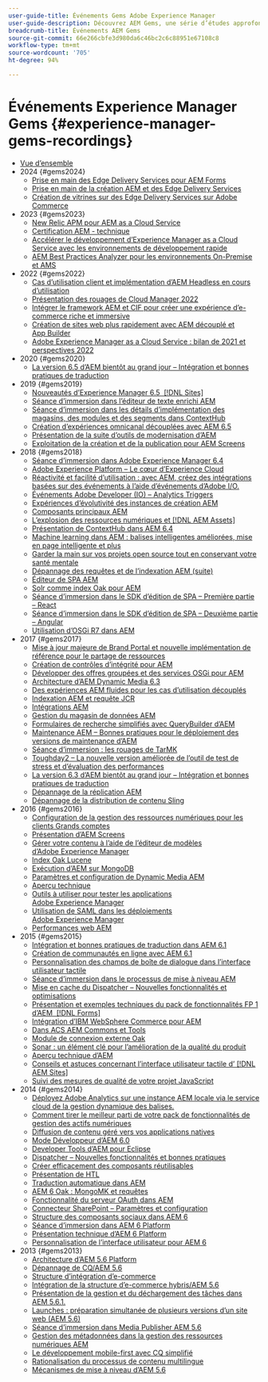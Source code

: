 ```yaml
---
user-guide-title: Événements Gems Adobe Experience Manager
user-guide-description: Découvrez AEM Gems, une série d’études approfondies réalisées par des experts d’Adobe Experience Manager sur certains de ses aspects techniques.
breadcrumb-title: Événements AEM Gems
source-git-commit: 66e266cbfe3d980da6c46bc2c6c88951e67108c8
workflow-type: tm+mt
source-wordcount: '705'
ht-degree: 94%

---
```



# Événements Experience Manager Gems {#experience-manager-gems-recordings}

+ [Vue d’ensemble](overview.md)
+ 2024 {#gems2024}
   + [Prise en main des Edge Delivery Services pour AEM Forms](gems2024/edge-delivery-for-aem-forms.md)
   + [Prise en main de la création AEM et des Edge Delivery Services](/help/experience-manager-gems/gems2024/aem-authoring-and-edge-delivery.md)
   + [Création de vitrines sur des Edge Delivery Services sur Adobe Commerce](/help/experience-manager-gems/gems2024/storefronts-on-edge-delivery-with-adobe-commerce.md)
+ 2023 {#gems2023}
   + [New Relic APM pour AEM as a Cloud Service](gems2023/newrelic-apm-for-aem-cloud-service.md)
   + [Certification AEM - technique](gems2023/aem-certification-technical.md)
   + [Accélérer le développement d’Experience Manager as a Cloud Service avec les environnements de développement rapide](/help/experience-manager-gems/gems2023/rapid-development-environments.md)
   + [AEM Best Practices Analyzer pour les environnements On-Premise et AMS](gems2023/aem-best-practices-analyzer.md)
+ 2022 {#gems2022}
   + [Cas d’utilisation client et implémentation d’AEM Headless en cours d’utilisation](gems2022/customer-use-case-and-implementation-of-aem-headless-in-use.md)
   + [Présentation des rouages de Cloud Manager 2022](gems2022/looking-under-the-hood-cloud-manager-2022.md)
   + [Intégrer le framework AEM et CIF pour créer une expérience d’e-commerce riche et immersive](gems2022/aem-and-cif-framework-integration.md)
   + [Création de sites web plus rapidement avec AEM découplé et App Builder](gems2022/build-sites-faster-with-headless-and-appbuilder.md)
   + [Adobe Experience Manager as a Cloud Service : bilan de 2021 et perspectives 2022](gems2022/aemcloudservice-2021-review-and-outlook.md)
+ 2020 {#gems2020}
   + [La version 6.5 d’AEM bientôt au grand jour – Intégration et bonnes pratiques de traduction](gems2020/aem65-readyfortheworld-translationintegration-bestpractices.md)
+ 2019 {#gems2019}
   + [Nouveautés d’Experience Manager 6.5  [!DNL Sites]](gems2019/adobe-experience-manager-6-5-sites-whats-new.md)
   + [Séance d’immersion dans l’éditeur de texte enrichi AEM](gems2019/aem-rich-text-editor-rte-deep-dive1.md)
   + [Séance d’immersion dans les détails d’implémentation des magasins, des modules et des segments dans ContextHub](gems2019/contexthub-deep-dive.md)
   + [Création d’expériences omnicanal découplées avec AEM 6.5](gems2019/creating-headless-omnichannel-experiences-with-aem-65.md)
   + [Présentation de la suite d’outils de modernisation d’AEM](gems2019/introducing-the-aem-modernization-suite.md)
   + [Exploitation de la création et de la publication pour AEM Screens](gems2019/leveraging-author-publish-for-aem-screens.md)
+ 2018 {#gems2018}
   + [Séance d’immersion dans Adobe Experience Manager 6.4](gems2018/aem-6-4-technical-sneak-peek.md)
   + [Adobe Experience Platform – Le cœur d’Experience Cloud](gems2018/aem-acp.md)
   + [Réactivité et facilité d’utilisation : avec AEM, créez des intégrations basées sur des événements à l’aide d’événements d’Adobe I/O.](gems2018/aem-adobe-io.md)
   + [Événements Adobe Developer (IO) – Analytics Triggers](gems2018/aem-analytics-triggers.md)
   + [Expériences d’évolutivité des instances de création AEM](gems2018/aem-author-scalability1.md)
   + [Composants principaux AEM](gems2018/aem-core-components.md)
   + [L’explosion des ressources numériques et  [!DNL AEM Assets]](gems2018/aem-digital-asset-explosion.md)
   + [Présentation de ContextHub dans AEM 6.4](gems2018/aem-intro-to-contexthub.md)
   + [Machine learning dans AEM : balises intelligentes améliorées, mise en page intelligente et plus](gems2018/aem-machine-learning.md)
   + [Garder la main sur vos projets open source tout en conservant votre santé mentale](gems2018/aem-maintaining-open-source.md)
   + [Dépannage des requêtes et de l’indexation AEM (suite)](gems2018/aem-query-and-index-troubleshooting2.md)
   + [Éditeur de SPA AEM](gems2018/aem-spa-editor.md)
   + [Solr comme index Oak pour AEM](gems2018/solr-as-an-oak-index-for-aem.md)
   + [Séance d’immersion dans le SDK d’édition de SPA – Première partie – React](gems2018/spa-editor-sdk-deep-dive-react.md)
   + [Séance d’immersion dans le SDK d’édition de SPA – Deuxième partie – Angular](gems2018/spa-editor-sdk-deep-dive-angular.md)
   + [Utilisation d’OSGi R7 dans AEM](gems2018/using-osgi-r7-in-aem.md)
+ 2017 {#gems2017}
   + [Mise à jour majeure de Brand Portal et nouvelle implémentation de référence pour le partage de ressources](gems2017/aem-brand-portal.md)
   + [Création de contrôles d’intégrité pour AEM](gems2017/aem-building-health-checks-for-aem.md)
   + [Développer des offres groupées et des services OSGi pour AEM](gems2017/aem-developing-osgi-bundles-services-for-aem.md)
   + [Architecture d’AEM Dynamic Media 6.3](gems2017/aem-dynamic-media-architecture.md)
   + [Des expériences AEM fluides pour les cas d’utilisation découplés](gems2017/aem-headless-usecases.md)
   + [Indexation AEM et requête JCR](gems2017/aem-indexing-jcr-query.md)
   + [Intégrations AEM](gems2017/aem-integrations.md)
   + [Gestion du magasin de données AEM](gems2017/aem-managing-aem-datastore.md)
   + [Formulaires de recherche simplifiés avec QueryBuilder d’AEM](gems2017/aem-search-forms-using-querybuilder.md)
   + [Maintenance AEM – Bonnes pratiques pour le déploiement des versions de maintenance d’AEM](gems2017/aem-sustenance-best-practices-deploying-maintenance-releases.md)
   + [Séance d’immersion : les rouages de TarMK](gems2017/aem-tarmk-deepdive.md)
   + [Toughday2 – La nouvelle version améliorée de l’outil de test de stress et d’évaluation des performances](gems2017/aem-toughday2-stress-testing-benchmarking-tool.md)
   + [La version 6.3 d’AEM bientôt au grand jour – Intégration et bonnes pratiques de traduction](gems2017/aem-translation-best-practices.md)
   + [Dépannage de la réplication AEM](gems2017/aem-troubleshooting-aem-replication.md)
   + [Dépannage de la distribution de contenu Sling](gems2017/aem-troubleshooting-sling.md)
+ 2016 {#gems2016}
   + [Configuration de la gestion des ressources numériques pour les clients Grands comptes](gems2016/aem-configuring-dam-for-enterprise.md)
   + [Présentation d’AEM Screens](gems2016/aem-introduction-to-aem-screens.md)
   + [Gérer votre contenu à l’aide de l’éditeur de modèles d’Adobe Experience Manager](gems2016/aem-managing-content-with-template-editor.md)
   + [Index Oak Lucene](gems2016/aem-oak-lucene-indexes.md)
   + [Exécution d’AEM sur MongoDB](gems2016/aem-running-aem-on-mongodb.md)
   + [Paramètres et configuration de Dynamic Media AEM](gems2016/aem-setup-and-configure-aem-dynamic-media.md)
   + [Aperçu technique](gems2016/aem-technical-sneak-peek.md)
   + [Outils à utiliser pour tester les applications Adobe Experience Manager](gems2016/aem-testing-tools-for-aem-apps.md)
   + [Utilisation de SAML dans les déploiements Adobe Experience Manager](gems2016/aem-utilizing-saml-in-aem-deployments.md)
   + [Performances web AEM](gems2016/aem-web-performance.md)
+ 2015 {#gems2015}
   + [Intégration et bonnes pratiques de traduction dans AEM 6.1](gems2015/aem-6-1-translation-integration-and-best-practices.md)
   + [Création de communautés en ligne avec AEM 6.1](gems2015/aem-creating-online-communities-with-aem-6-1.md)
   + [Personnalisation des champs de boîte de dialogue dans l’interface utilisateur tactile](gems2015/aem-customizing-dialog-fields-in-touch-ui.md)
   + [Séance d’immersion dans le processus de mise à niveau AEM](gems2015/aem-deep-dive-into-aem-upgrade-process.md)
   + [Mise en cache du Dispatcher – Nouvelles fonctionnalités et optimisations](gems2015/aem-dispatcher-caching-new-features-and-optimizations.md)
   + [Présentation et exemples techniques du pack de fonctionnalités FP 1 d’AEM  [!DNL Forms] ](gems2015/aem-forms-feature-pack-1-introduction-and-technical-samples.md)
   + [Intégration d’IBM WebSphere Commerce pour AEM](gems2015/aem-ibm-websphere-commerce-integration-for-aem.md)
   + [Dans ACS AEM Commons et Tools](gems2015/aem-inside-acs-aem-commons-and-tools.md)
   + [Module de connexion externe Oak](gems2015/aem-oak-external-login-module-authenticating-with-ldap-and-beyond.md)
   + [Sonar : un élément clé pour l’amélioration de la qualité du produit](gems2015/aem-sonar-a-key-element-to-improve-product-quality.md)
   + [Aperçu technique d’AEM](gems2015/aem-tech-sneak-peek.md)
   + [Conseils et astuces concernant l’interface utilisateur tactile d’ [!DNL AEM Sites] ](gems2015/aem-tips-and-tricks-for-aem-sites-touch-ui.md)
   + [Suivi des mesures de qualité de votre projet JavaScript](gems2015/aem-track-quality-metrics-of-your-javascript-project.md)
+ 2014 {#gems2014}
   + [Déployez Adobe Analytics sur une instance AEM locale via le service cloud de la gestion dynamique des balises.](gems2014/aem-adobe-analytics-dynamic-tag-management.md)
   + [Comment tirer le meilleur parti de votre pack de fonctionnalités de gestion des actifs numériques](gems2014/aem-dam-feature-pack.md)
   + [Diffusion de contenu géré vers vos applications natives](gems2014/aem-delivering-managed-content-to-your-native-apps.md)
   + [Mode Développeur d’AEM 6.0](gems2014/aem-developer-mode.md)
   + [Developer Tools d’AEM pour Eclipse](gems2014/aem-developer-tools-for-eclipse.md)
   + [Dispatcher – Nouvelles fonctionnalités et bonnes pratiques](gems2014/aem-dispatcher.md)
   + [Créer efficacement des composants réutilisables](gems2014/aem-efficiently-build-reusable-components.md)
   + [Présentation de HTL](gems2014/aem-introduction-to-htl.md)
   + [Traduction automatique dans AEM](gems2014/aem-machine-translation-in-aem.md)
   + [AEM 6 Oak : MongoMK et requêtes](gems2014/aem-oak-mongomk-and-queries.md)
   + [Fonctionnalité du serveur OAuth dans AEM](gems2014/aem-oauth-server-functionality-in-aem.md)
   + [Connecteur SharePoint – Paramètres et configuration](gems2014/aem-sharepoint-connector-setup-and-configuration.md)
   + [Structure des composants sociaux dans AEM 6](gems2014/aem-social-component-framework-in-aem-6.md)
   + [Séance d’immersion dans AEM 6 Platform](gems2014/aem-technical-deep-dive-into-the-aem-6-platform.md)
   + [Présentation technique d’AEM 6 Platform](gems2014/aem-technical-overview-of-the-aem-6-platform.md)
   + [Personnalisation de l’interface utilisateur pour AEM 6](gems2014/aem-user-interface-customization-for-aem6.md)
+ 2013 {#gems2013}
   + [Architecture d’AEM 5.6 Platform](gems2013/aem-architecture-of-the-aem-5-6-platform.md)
   + [Dépannage de CQ/AEM 5.6](gems2013/aem-cq-aem-5-6-troubleshooting.md)
   + [Structure d’intégration d’e-commerce](gems2013/aem-ecommerce-integration-framework.md)
   + [Intégration de la structure d’e-commerce hybris/AEM 5.6](gems2013/aem-hybris-ecommerce-framework-integration.md)
   + [Présentation de la gestion et du déchargement des tâches dans AEM 5.6.1.](gems2013/aem-job-handling-and-offloading.md)
   + [Launches : préparation simultanée de plusieurs versions d’un site web (AEM 5.6)](gems2013/aem-launches.md)
   + [Séance d’immersion dans Media Publisher AEM 5.6](gems2013/aem-media-publisher-deep-dive.md)
   + [Gestion des métadonnées dans la gestion des ressources numériques AEM](gems2013/aem-metadata-management-in-aem-dam.md)
   + [Le développement mobile-first avec CQ simplifié](gems2013/aem-mobile-first-development-with-cq-made-easy.md)
   + [Rationalisation du processus de contenu multilingue](gems2013/aem-streamlining-multilingual-content-process.md)
   + [Mécanismes de mise à niveau d’AEM 5.6](gems2013/aem-upgrade-mechanisms.md)

<!--
+ [Archive] {#archive}
    + [AEM 6 Oak: MongoMK and Queries](archive/aem-oak-mongomk-and-queries.md)
    + [Search forms made easy with the AEM querybuilder](archive/aem-search-forms-using-querybuilder.md)
    + [Deep Dive on implementation details of stores, modules and segments in ContextHub](archive/contexthub-deep-dive.md)
    + [AEM Web Performance](archive/aem-web-performance.md)
    + [AEM Query and Index Troubleshooting](archive/aem-query-and-index-troubleshooting.md)
    + [User Interface Customization for AEM 6](archive/aem-user-interface-customization-for-aem6.md)
    + [Technical Sneak Peek](archive/aem-technical-sneak-peek.md)
    + [Customizing Dialog Fields in Touch UI](archive/aem-customizing-dialog-fields-in-touch-ui.md)
    + [Building Health Checks for AEM](archive/aem-building-health-checks-for-aem.md)
    + [Running AEM on MongoDB](archive/aem-running-aem-on-mongodb.md)
    + [AEM 5.6 Media Publisher Deep Dive ](archive/aem-media-publisher-deep-dive.md)
    + [AEM Fluid Experiences for headless usecases](archive/aem-headless-usecases.md)
    + [The Digital Asset Explosion & AEM Assets](archive/aem-digital-asset-explosion.md)
    + [Introduction of Job Handling and Offloading in AEM 5.6.1. ](archive/aem-job-handling-and-offloading.md)
    + [Technical Overview of the AEM 6 Platform](archive/aem-technical-overview-of-the-aem-6-platform.md)
    + [Launches: concurrent preparation of multiple versions of a website (AEM 5.6) ](archive/aem-launches.md)
    + [Efficiently Build Reusable Components](archive/aem-efficiently-build-reusable-components.md)
    + [AEM Integrations - a solid foundation goes a long way](archive/aem-integrations.md)
    + [Dispatcher - New features and best practices](archive/aem-dispatcher.md)
    + [Adobe Experience Manager 6.5 Sites - What's New](archive/adobe-experience-manager-6-5-sites-whats-new.md)
    + [Oak's External Login Module - Authenticating with LDAP and Beyond](archive/aem-oak-external-login-module-authenticating-with-ldap-and-beyond.md)
    + [Troubleshooting AEM Replication](archive/aem-troubleshooting-aem-replication.md)
    + [Metadata Management in AEM DAM](archive/aem-metadata-management-in-aem-dam.md)
    + [AEM 6.5 Ready for the World - Translation Integration & Best Practices](archive/aem65-readyfortheworld-translationintegration-bestpractices.md)
    + [hybris/AEM 5.6 eCommerce framework integration](archive/aem-hybris-ecommerce-framework-integration.md)
    + [How to deploy Adobe Analytics on a local AEM instance by using the Dynamic Tag Management cloud service](archive/aem-adobe-analytics-dynamic-tag-management.md)
    + [eCommerce Integration Framework ](archive/aem-ecommerce-integration-framework.md)
    + [Real-time and lightweight: build event-driven integrations with AEM using Adobe I/O Events](archive/aem-adobe-io.md)
    + [AEM Tech Sneak Peek](archive/aem-tech-sneak-peek.md)
    + [AEM Rich Text Editor (RTE) Deep Dive](archive/aem-rich-text-editor-rte-deep-dive1.md)
    + [Deep dive into AEM upgrade process](archive/aem-deep-dive-into-aem-upgrade-process.md)
    + [AEM SPA Editor](archive/aem-spa-editor.md)
    + [MSM and Translation: Best Practices ](archive/aem-msm-and-translation-best-practices.md)
    + [AEM Indexing and JCR Query](archive/aem-indexing-jcr-query.md)
    + [IBM WebSphere Commerce Integration for AEM](archive/aem-ibm-websphere-commerce-integration-for-aem.md)
    + [Setup and Configure AEM Dynamic Media](archive/aem-setup-and-configure-aem-dynamic-media.md)
    + [Leveraging author-publish for AEM Screens](archive/leveraging-author-publish-for-aem-screens.md)
    + [Experiments in AEM Author Scalability](archive/aem-author-scalability1.md)
    + [Introduction to AEM Screens](archive/aem-introduction-to-aem-screens.md)
    + [Creating Headless Omnichannel Experiences with AEM 6.5](archive/creating-headless-omnichannel-experiences-with-aem-65.md)
    + [Developing OSGi Bundles and Services for AEM](archive/aem-developing-osgi-bundles-services-for-aem.md)
    + [Technical Deep Dive into the AEM 6 Platform](archive/aem-technical-deep-dive-into-the-aem-6-platform.md)
    + [Adobe Experience Platform - The Heart of Experience Cloud](archive/aem-acp.md)
    + [Social Component Framework in AEM 6](archive/aem-social-component-framework-in-aem-6.md)
    + [Mobile-First Development with CQ Made Easy](archive/aem-mobile-first-development-with-cq-made-easy.md)
    + [AEM Core Components](archive/aem-core-components.md)
    + [AEM SPA Editor](archive/jcr-aem-spa-editor.md)
    + [Major Brand Portal Release and new reference implementation for Asset Share](archive/aem-brand-portal.md)
    + [Utilizing SAML in Adobe Experience Manager deployments](archive/aem-utilizing-saml-in-aem-deployments.md)
    + [AEM 6.0 Developer Mode](archive/aem-developer-mode.md)
    + [AEM [!DNL Forms] Feature Pack 1 introduction and technical samples](archive/aem-forms-feature-pack-1-introduction-and-technical-samples.md)
    + [CQ/AEM 5.6 Troubleshooting](archive/aem-cq-aem-5-6-troubleshooting.md)
    + [AEM Dynamic Media 6.3 Architecture](archive/aem-dynamic-media-architecture.md)
    + [Inside ACS AEM Commons & Tools](archive/aem-inside-acs-aem-commons-and-tools.md)
    + [Creating online Communities with AEM 6.1](archive/aem-creating-online-communities-with-aem-6-1.md)
    + [OAuth Server functionality in AEM - Embrace Federation and unleash your REST APIs!](archive/aem-oauth-server-functionality-in-aem.md)
    + [Into the tar pit: a TarMK deep dive](archive/aem-tarmk-deepdive.md)
    + [Oak Lucene Indexes](archive/aem-oak-lucene-indexes.md)
    + [AEM Developer Tools for Eclipse](archive/aem-developer-tools-for-eclipse.md)
    + [Solr as an Oak index for AEM](archive/solr-as-an-oak-index-for-aem1.md)
    + [Toughday2 - A new and improved stress testing and benchmarking tool](archive/aem-toughday2-stress-testing-benchmarking-tool.md)
    + [Introduction to ContextHub in AEM 6.4](archive/aem-intro-to-contexthub.md)
    + [Configuring the DAM for Enterprise](archive/aem-configuring-dam-for-enterprise.md)
    + [Managing AEM DataStore](archive/aem-managing-aem-datastore.md)
    + [AEM Sustenance - Best Practices for deploying AEM Maintenance Releases](archive/aem-sustenance-best-practices-deploying-maintenance-releases.md)
    + [Maintaining Open Source While Maintaining Your Sanity](archive/aem-maintaining-open-source.md)
    + [SPA Editor SDK Deep Dive - Part 1 - React ](archive/spa-editor-sdk-deep-dive-react.md)
    + [Tools to use for testing Adobe Experience Manager applications](archive/aem-testing-tools-for-aem-apps.md)
    + [Machine Learning in AEM: Enhanced Smart Tags, Smart Layout and more](archive/aem-machine-learning.md)
    + [Tips and tricks for AEM Sites Touch UI](archive/aem-tips-and-tricks-for-aem-sites-touch-ui.md)
    + [Dispatcher Caching - New Features and Optimizations](archive/aem-dispatcher-caching-new-features-and-optimizations.md)
    + [How to get the most out of your DAM Feature Pack](archive/aem-dam-feature-pack.md)
    + [Troubleshooting Sling Content Distribution](archive/aem-troubleshooting-sling.md)
    + [Introduction to HTL](archive/aem-introduction-to-htl.md)
    + [Delivering Managed Content to your Native Apps](archive/aem-delivering-managed-content-to-your-native-apps.md)
    + [SharePoint Connector - Setup and Configuration](archive/aem-sharepoint-connector-setup-and-configuration.md)
    + [AEM 6.1 Translation Integration & Best Practices](archive/aem-6-1-translation-integration-and-best-practices.md)
    + [Managing your content with the template editor of Adobe Experience Manager](archive/aem-managing-content-with-template-editor.md)
    + [SPA Editor SDK Deep Dive - Part 2 - Angular](archive/spa-editor-sdk-deep-dive-angular.md)
    + [Sonar - A key element to improve product quality](archive/aem-sonar-a-key-element-to-improve-product-quality.md)
    + [AEM 6.3 Ready for the World - Translation Integration & Best Practices](archive/aem-translation-best-practices.md)
    + [AEM 5.6 upgrade mechanisms ](archive/aem-upgrade-mechanisms.md)
    + [Track quality metrics of your Javascript project](archive/aem-track-quality-metrics-of-your-javascript-project.md)
    + [Streamlining multilingual content process](archive/aem-streamlining-multilingual-content-process.md)
    + [Deep Dive into Adobe Experience Manager 6.4](archive/aem-6-4-technical-sneak-peek.md)
    + [Machine Translation in AEM](archive/aem-machine-translation-in-aem.md)
    + [Using OSGi R7 in AEM](archive/using-osgi-r7-in-aem.md)
    + [Architecture of the AEM 5.6 Platform](archive/aem-architecture-of-the-aem-5-6-platform.md)
    + [Adobe I/O Events - Analytics Triggers](archive/aem-analytics-triggers.md)
    + [Introducing the AEM Modernization Suite](archive/introducing-the-aem-modernization-suite.md)
    + [AEM Query and Index Troubleshooting](archive/aem-query-and-index-troubleshooting2.md)
-->
